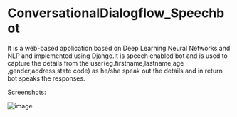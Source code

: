 # ConversationalDialogflow_Speechbot

It is a web-based application based on Deep Learning Neural Networks and NLP and implemented using Django.It is speech enabled bot and is used to capture the details from the user(eg.firstname,lastname,age ,gender,address,state code) as he/she speak out the details and in return bot speaks the responses.



Screenshots:


![image](https://user-images.githubusercontent.com/53335754/98672805-63126980-237c-11eb-910b-d9d445d88cd9.png)
